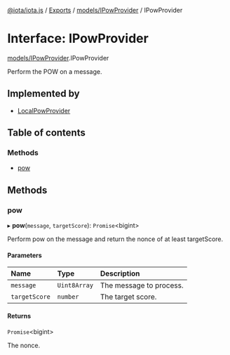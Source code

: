 [@iota/iota.js](../README.md) / [Exports](../modules.md) / [models/IPowProvider](../modules/models_ipowprovider.md) / IPowProvider

# Interface: IPowProvider

[models/IPowProvider](../modules/models_ipowprovider.md).IPowProvider

Perform the POW on a message.

## Implemented by

- [LocalPowProvider](../classes/pow_localpowprovider.localpowprovider.md)

## Table of contents

### Methods

- [pow](models_ipowprovider.ipowprovider.md#pow)

## Methods

### pow

▸ **pow**(`message`, `targetScore`): `Promise`<bigint\>

Perform pow on the message and return the nonce of at least targetScore.

#### Parameters

| Name | Type | Description |
| :------ | :------ | :------ |
| `message` | `Uint8Array` | The message to process. |
| `targetScore` | `number` | The target score. |

#### Returns

`Promise`<bigint\>

The nonce.
